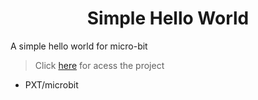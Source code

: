 <h1 align='center'>Simple Hello World</h1>
<p>A simple hello world for micro-bit</p>


> Click [here](https://frpitu.github.io/micro-bit-simple-hello-world/) for acess the project

* PXT/microbit
<script src="https://makecode.com/gh-pages-embed.js"></script><script>makeCodeRender("{{ site.makecode.home_url }}", "{{ site.github.owner_name }}/{{ site.github.repository_name }}");</script>
